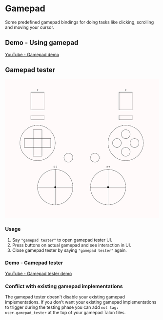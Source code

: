 # Gamepad

Some predefined gamepad bindings for doing tasks like clicking, scrolling and moving your cursor.

## Demo - Using gamepad

[YouTube - Gamepad demo](https://youtu.be/zNeiZ9nnK_A)

## Gamepad tester

![Gamepad tester](./gamepad_tester.png)

### Usage

1. Say `"gamepad tester"` to open gamepad tester UI.
1. Press buttons on actual gamepad and see interaction in UI.
1. Close gamepad tester by saying `"gamepad tester"` again.

### Demo - Gamepad tester

[YouTube - Gamepad tester demo](https://youtu.be/FzfIlaHm8_w)

### Conflict with existing gamepad implementations

The gamepad tester doesn't disable your existing gamepad implementations. If you don't want your existing gamepad implementations to trigger during the testing phase you can add `not tag: user.gamepad_tester` at the top of your gamepad Talon files.
